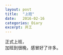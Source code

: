 ```yaml
---
layout: post
title:  "上班"
date:   2016-02-16
categories: Diary
excerpt: 开工
---
```

正式上班，
<br>
加班到很晚，感冒好了许多。

